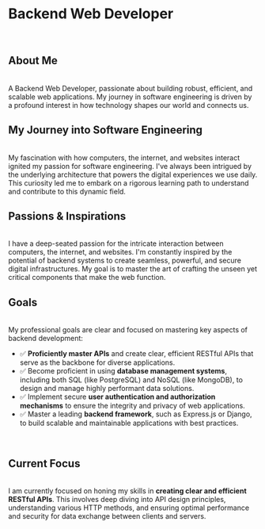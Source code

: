 <h1>Backend Web Developer</h1> </br>
<h2>About Me</h2> </br>
A Backend Web Developer, passionate about building robust, efficient, and scalable web applications. My journey in software engineering is driven by a profound interest in how technology shapes our world and connects us.<br>

<h2>My Journey into Software Engineering</h2> <br>
My fascination with how computers, the internet, and websites interact ignited my passion for software engineering. I've always been intrigued by the underlying architecture that powers the digital experiences we use daily. This curiosity led me to embark on a rigorous learning path to understand and contribute to this dynamic field.<br>

<h2>Passions & Inspirations</h2> <br>
I have a deep-seated passion for the intricate interaction between computers, the internet, and websites. I'm constantly inspired by the potential of backend systems to create seamless, powerful, and secure digital infrastructures. My goal is to master the art of crafting the unseen yet critical components that make the web function.<br>

<h2>Goals</h2><br>
My professional goals are clear and focused on mastering key aspects of backend development:<br>
<ul>
<li>✅ <strong>Proficiently master APIs</strong> and create clear, efficient RESTful APIs that serve as the backbone for diverse applications.</li>
<li>✅ Become proficient in using <strong>database management systems</strong>, including both SQL (like PostgreSQL) and NoSQL (like MongoDB), to design and manage highly performant data solutions.</li>
<li>✅ Implement secure <strong>user authentication and authorization mechanisms</strong> to ensure the integrity and privacy of web applications.</li>
<li>✅ Master a leading <strong>backend framework</strong>, such as Express.js or Django, to build scalable and maintainable applications with best practices.</li>
</ul></br>
<h2>Current Focus</h2><br>
I am currently focused on honing my skills in <strong>creating clear and efficient RESTful APIs</strong>. This involves deep diving into API design principles, understanding various HTTP methods, and ensuring optimal performance and security for data exchange between clients and servers.
